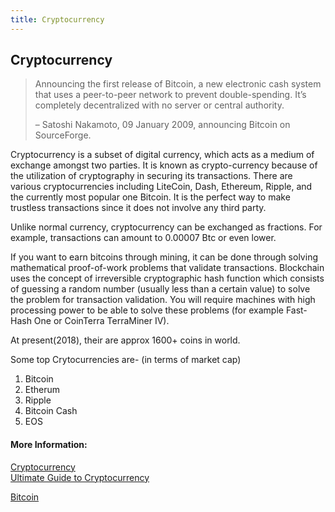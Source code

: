 ```yaml
---
title: Cryptocurrency
---
```

## Cryptocurrency

>Announcing the first release of Bitcoin, a new electronic cash system that uses a peer-to-peer network to prevent double-spending. It’s completely decentralized with no server or central authority.  
>
> – Satoshi Nakamoto, 09 January 2009, announcing Bitcoin on SourceForge.

Cryptocurrency is a subset of digital currency, which acts as a medium of exchange amongst two parties. It is known as crypto-currency because of the utilization of cryptography in securing its transactions. There are various cryptocurrencies including LiteCoin, Dash, Ethereum, Ripple, and the currently most popular one Bitcoin. It is the perfect way to make trustless transactions since it does not involve any third party. 

Unlike normal currency, cryptocurrency can be exchanged as fractions. For example, transactions can amount to 0.00007 Btc or even lower.

If you want to earn bitcoins through mining, it can be done through solving mathematical proof-of-work problems that validate transactions. Blockchain uses the concept of irreversible cryptographic hash function which consists of guessing a random number (usually less than a certain value) to solve the problem for transaction validation. You will require machines with high processing power to be able to solve these problems (for example Fast-Hash One or CoinTerra TerraMiner IV).

At present(2018), their are approx 1600+ coins in world.

Some top Crytocurrencies are-
(in terms of market cap)

1. Bitcoin
2. Etherum 
3. Ripple
4. Bitcoin Cash
5. EOS

#### More Information:
[Cryptocurrency](https://en.wikipedia.org/wiki/Cryptocurrency)    
[Ultimate Guide to Cryptocurrency](https://blockgeeks.com/guides/what-is-cryptocurrency)

[Bitcoin](https://en.wikipedia.org/wiki/Bitcoin)
